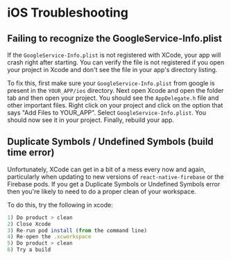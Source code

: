 # iOS Troubleshooting

## Failing to recognize the GoogleService-Info.plist

If the `GoogleService-Info.plist` is not registered with XCode, your app will crash right after starting. You can verify the file is not registered if you open your project in Xcode and don't see the file in your app's directory listing. 

To fix this, first make sure your `GoogleService-Info.plist` from google is present in the `YOUR_APP/ios` directory. Next open Xcode and open the folder tab and then open your project. You should see the `AppDelegate.h` file and other important files. Right click on your project and click on the option that says "Add Files to YOUR_APP". Select `GoogleService-Info.plist`. You should now see it in your project. Finally, rebuild your app. 


## Duplicate Symbols / Undefined Symbols (build time error)

Unfortunately, XCode can get in a bit of a mess every now and again, particularly when updating to new versions of `react-native-firebase` or the Firebase pods.  If you get a Duplicate Symbols or Undefined Symbols error then you're likely to need to do a proper clean of your workspace.

To do this, try the following in xcode:

```javascript
1) Do product > clean
2) Close Xcode
3) Re-run pod install (from the command line)
4) Re-open the .xcworkspace
5) Do product > clean
6) Try a build
```
